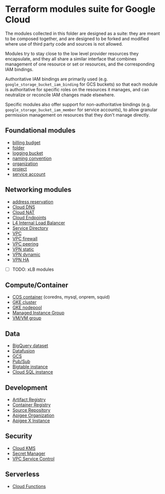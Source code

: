 # Terraform modules suite for Google Cloud

The modules collected in this folder are designed as a suite: they are meant to be composed together, and are designed to be forked and modified where use of third party code and sources is not allowed.

Modules try to stay close to the low level provider resources they encapsulate, and they all share a similar interface that combines management of one resource or set or resources, and the corresponding IAM bindings.

Authoritative IAM bindings are primarily used (e.g. `google_storage_bucket_iam_binding` for GCS buckets) so that each module is authoritative for specific roles on the resources it manages, and can neutralize or reconcile IAM changes made elsewhere.

Specific modules also offer support for non-authoritative bindings (e.g. `google_storage_bucket_iam_member` for service accounts), to allow granular permission management on resources that they don't manage directly.

## Foundational modules

- [billing budget](./billing-budget)
- [folder](./folder)
- [logging bucket](./logging-bucket)
- [naming convention](./naming-convention)
- [organization](./organization)
- [project](./project)
- [service account](./iam-service-account)

## Networking modules

- [address reservation](./net-address)
- [Cloud DNS](./dns)
- [Cloud NAT](./net-cloudnat)
- [Cloud Endpoints](./endpoints)
- [L4 Internal Load Balancer](./net-ilb)
- [Service Directory](./service-directory)
- [VPC](./net-vpc)
- [VPC firewall](./net-vpc-firewall)
- [VPC peering](./net-vpc-peering)
- [VPN static](./net-vpn-static)
- [VPN dynamic](./net-vpn-dynamic)
- [VPN HA](./net-vpn-ha)
- [ ] TODO: xLB modules

## Compute/Container

- [COS container](./cos-container) (coredns, mysql, onprem, squid)
- [GKE cluster](./gke-cluster)
- [GKE nodepool](./gke-nodepool)
- [Managed Instance Group](./compute-mig)
- [VM/VM group](./compute-vm)

## Data

- [BigQuery dataset](./bigquery-dataset)
- [Datafusion](./datafusion)
- [GCS](./gcs)
- [Pub/Sub](./pubsub)
- [Bigtable instance](./bigtable-instance)
- [Cloud SQL instance](./modules/cloudsql-instance)

## Development

- [Artifact Registry](./artifact-registry)
- [Container Registry](./container-registry)
- [Source Repository](./source-repository)
- [Apigee Organization](./apigee-organization)
- [Apigee X Instance](./apigee-x-instance)

## Security

- [Cloud KMS](./kms)
- [Secret Manager](./secret-manager)
- [VPC Service Control](./vpc-sc)

## Serverless

- [Cloud Functions](./cloud-function)
